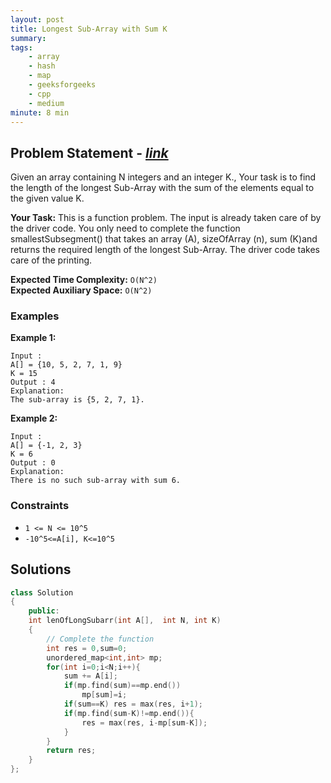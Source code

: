 ```yaml
---
layout: post
title: Longest Sub-Array with Sum K                  
summary:
tags:
    - array
    - hash
    - map
    - geeksforgeeks
    - cpp
    - medium
minute: 8 min
---
```


## Problem Statement - [*link*](https://practice.geeksforgeeks.org/problems/longest-sub-array-with-sum-k0809/1)  

Given an array containing N integers and an integer K., Your task is to find the length of the longest Sub-Array with the sum of the elements equal to the given value K.

**Your Task:** 
This is a function problem. The input is already taken care of by the driver code. You only need to complete the function smallestSubsegment() that takes an array (A), sizeOfArray (n),  sum (K)and returns the required length of the longest Sub-Array. The driver code takes care of the printing.




**Expected Time Complexity:** `O(N^2)`           
**Expected Auxiliary Space:** `O(N^2)`


### Examples

**Example 1:**   
```
Input :
A[] = {10, 5, 2, 7, 1, 9}
K = 15
Output : 4
Explanation:
The sub-array is {5, 2, 7, 1}.
```

**Example 2:**   
```
Input : 
A[] = {-1, 2, 3}
K = 6
Output : 0
Explanation: 
There is no such sub-array with sum 6.
```

### Constraints

+ `1 <= N <= 10^5`
+ `-10^5<=A[i], K<=10^5`

## Solutions

```cpp
class Solution
{
    public:
    int lenOfLongSubarr(int A[],  int N, int K) 
    { 
        // Complete the function
        int res = 0,sum=0;
        unordered_map<int,int> mp;
        for(int i=0;i<N;i++){
            sum += A[i];
            if(mp.find(sum)==mp.end())
                mp[sum]=i;
            if(sum==K) res = max(res, i+1);
            if(mp.find(sum-K)!=mp.end()){
                res = max(res, i-mp[sum-K]);
            }
        }
        return res;
    }
};
```

